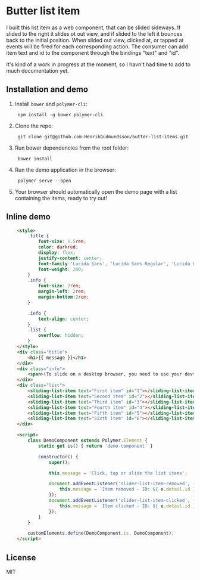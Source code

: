 # Butter list item

I built this list item as a web component, that can be slided sideways. If slided to the right it slides ot out view, and if slided to the left it bounces back to the initial position. When slided out view, clicked at, or tapped at events will be fired for each corresponding action. The consumer can add item text and id to the component through the bindings "text" and "id".

It's kind of a work in progress at the moment, so I havn't had time to add to much documentation yet.

## Installation and demo

1. Install `bower` and `polymer-cli`:

        npm install -g bower polymer-cli

2. Clone the repo:

        git clone git@github.com:HenrikGudmundsson/butter-list-items.git

3. Run bower dependencies from the root folder:

        bower install

4. Run the demo application in the browser:

        polymer serve --open

5. Your browser should automatically open the demo page with a list containing the items, ready to try out!

## Inline demo

<!--
```
<custom-element-demo>
  <template>
    <link rel="import" href="sliding-list-item.html">
    <next-code-block></next-code-block>
  </template>
</custom-element-demo>
```
-->
```html
    <style>
        .title {
            font-size: 1.5rem;
            color: darkred;
            display: flex;
            justify-content: center;
            font-family:'Lucida Sans', 'Lucida Sans Regular', 'Lucida Grande', 'Lucida Sans Unicode', Geneva, Verdana, sans-serif;
            font-weight: 200;
        }
        .info {
            font-size: 2rem;
            margin-left: 2rem;
            margin-bottom:2rem;
        }

        .info {
            text-align: center;
        }
        .list {
            overflow: hidden;
        }
    </style>
    <div class="title">
        <h1>{{ message }}</h1>
    </div>
    <div class="info">
        <span>(To slide on a desktop browser, you need to use your devtools and change to mobile browser simulation.</span>
    </div>
    <div class="list">
        <sliding-list-item text="First item" id="1"></sliding-list-item>
        <sliding-list-item text="Second item" id="2"></sliding-list-item>
        <sliding-list-item text="Third item" id="3"></sliding-list-item>
        <sliding-list-item text="Fourth item" id="4"></sliding-list-item>
        <sliding-list-item text="Fifth item" id="5"></sliding-list-item>
        <sliding-list-item text="Sixth item" id="6"></sliding-list-item>
    </div>

    <script>
        class DemoComponent extends Polymer.Element {
            static get is() { return 'demo-component' }

            constructor() {
                super();

                this.message = 'Click, tap or slide the list items';

                document.addEventListener('slider-list-item-removed', (e)=> {
                    this.message = `Item removed - ID: ${ e.detail.id }`;
                });
                document.addEventListener('slider-list-item-clicked', (e)=> {
                    this.message = `Item clicked - ID: ${ e.detail.id }`;
                });
            }
        }

        customElements.define(DemoComponent.is, DemoComponent);
    </script>
```

## License

MIT